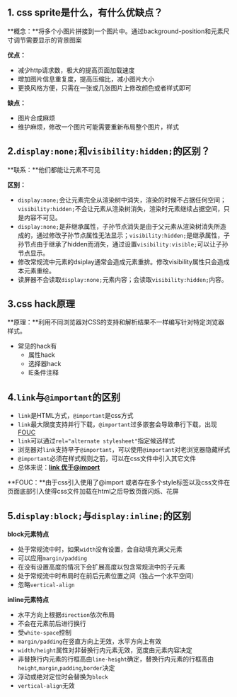 
## 1. css sprite是什么，有什么优缺点？
**概念：**将多个小图片拼接到一个图片中。通过background-position和元素尺寸调节需要显示的背景图案

**优点：**

- 减少http请求数，极大的提高页面加载速度
- 增加图片信息重复度，提高压缩比，减小图片大小
- 更换风格方便，只需在一张或几张图片上修改颜色或者样式即可

**缺点：**

- 图片合成麻烦
- 维护麻烦，修改一个图片可能需要重新布局整个图片，样式

## 2.`display:none;`和`visibility:hidden;`的区别？

**联系：**他们都能让元素不可见

**区别：**

- `display:none;`会让元素完全从渲染树中消失，渲染的时候不占据任何空间；`visibility:hidden;`不会让元素从渲染树消失，渲染时元素继续占据空间，只是内容不可见。
- `display:none;`是非继承属性，子孙节点消失是由于父元素从渲染树消失所造成的，通过修改子孙节点属性无法显示；`visibility:hidden;`是继承属性，子孙节点由于继承了hidden而消失，通过设置`visibility:visible;`可以让子孙节点显示。
- 修改常规流中元素的dsiplay通常会造成元素重排。修改visibility属性只会造成本元素重绘。
- 读屏器不会读取`display:none;`元素内容；会读取`visibility:hidden;`内容。

## 3.css hack原理

**原理：**利用不同浏览器对CSS的支持和解析结果不一样编写针对特定浏览器样式。

- 常见的hack有
  - 属性hack
  - 选择器hack
  - IE条件注释

## 4.`link`与`@important`的区别

- `link`是HTML方式，`@important`是css方式
- `link`最大限度支持并行下载，`@important`过多嵌套会导致串行下载，出现 [FOUC]()
- `link`可以通过`rel="alternate stylesheet"`指定候选样式
- 浏览器对`link`支持早于`@important`，可以使用`@important`对老浏览器隐藏样式
- `@important`必须在样式规则之前，可以在css文件中引入其它文件
- 总体来说：**[link 优于@import](https://blog.csdn.net/weixin_42441117/article/details/80705153)**

**FOUC：**由于css引入使用了@import 或者存在多个style标签以及css文件在页面底部引入使得css文件加载在html之后导致页面闪烁、花屏

## 5.`display:block;`与`display:inline;`的区别

**block元素特点**

- 处于常规流中时，如果`width`没有设置，会自动填充满父元素
- 可以应用`margin/padding`
- 在没有设置高度的情况下会扩展高度以包含常规流中的子元素
- 处于常规流中时布局时在前后元素位置之间（独占一个水平空间）
- 忽略`vertical-align`

**inline元素特点**

- 水平方向上根据`direction`依次布局
- 不会在元素前后进行换行
- 受`white-space`控制
- `margin/padding`在竖直方向上无效，水平方向上有效
- `width/height`属性对非替换行内元素无效，宽度由元素内容决定
- 非替换行内元素的行框高由`line-height`确定，替换行内元素的行框高由`height`,`margin`,`padding`,`border`决定
- 浮动或绝对定位时会替换为`block`
- `vertical-align`无效